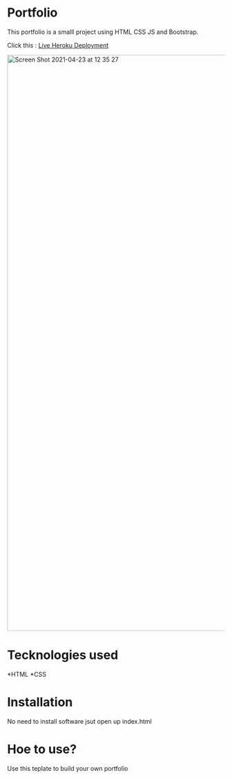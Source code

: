 # Portfolio
This portfolio is a smalll project using HTML CSS JS and Bootstrap. 

Click this : [Live Heroku Deployment](https://portfolio-moeto.herokuapp.com/)

<img width="1333" alt="Screen Shot 2021-04-23 at 12 35 27" src="https://user-images.githubusercontent.com/59639763/115835612-14d9ba00-a434-11eb-8c42-7db58d3433a8.png">


# Tecknologies used 

 *HTML
 *CSS
 
# Installation
 No need to install software jsut open up index.html
 
# Hoe to use?
 Use this teplate to build your own portfolio

